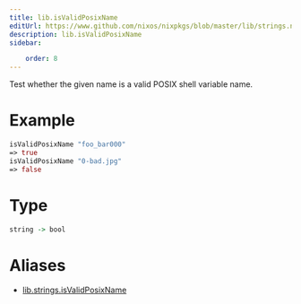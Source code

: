 ```yaml
---
title: lib.isValidPosixName
editUrl: https://www.github.com/nixos/nixpkgs/blob/master/lib/strings.nix#L651C22
description: lib.isValidPosixName
sidebar:

    order: 8
---
```


Test whether the given name is a valid POSIX shell variable name.

# Example

```nix
isValidPosixName "foo_bar000"
=> true
isValidPosixName "0-bad.jpg"
=> false
```

# Type

```haskell
string -> bool
```


# Aliases

- [lib.strings.isValidPosixName](reference/lib/strings/lib-strings-isValidPosixName)


